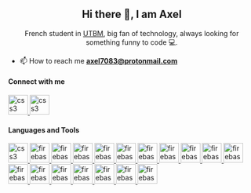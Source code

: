 
<!--
**axel7083/axel7083** is a ✨ _special_ ✨ repository because its `README.md` (this file) appears on your GitHub profile.

Here are some ideas to get you started:

- 🔭 I’m currently working on ...
- 🌱 I’m currently learning ...
- 👯 I’m looking to collaborate on ...
- 🤔 I’m looking for help with ...
- 💬 Ask me about ...
- 📫 How to reach me: ...
- 😄 Pronouns: ...
- ⚡ Fun fact: ...
-->

<h2 align="center">Hi there 👋, I am Axel</h2>

<p align="center">French student in <a href="https://www.utbm.fr/">UTBM</a>, big fan of technology, always looking for something funny to code 💻. </p>


- 📫 How to reach me **axel7083@protonmail.com**



<h4 align="left">Connect with me</h4>

<!--  -->
<a href="https://stackoverflow.com/users/10160890/axel7083" target="_blank"> 
<img src="https://upload.wikimedia.org/wikipedia/commons/thumb/e/ef/Stack_Overflow_icon.svg/768px-Stack_Overflow_icon.svg.png" alt="css3" width="40" height="40"/> 
</a> 

<!--  -->
<a href="https://forum.xda-developers.com/member.php?u=7457720" target="_blank"> 
<img src="https://labs.xda-developers.com/static/images/ic_web.png" alt="css3" width="40" height="40"/> 
</a> 

<h4 align="left">Languages and Tools</h4>

<!-- Java -->
<a href="https://www.java.com/en/" target="_blank"> 
<img src="https://devicons.github.io/devicon/devicon.git/icons/java/java-original.svg" alt="css3" width="40" height="40"/> 
</a> 

<!-- Android -->
<a href="https://developer.android.com/" target="_blank"> 
<img src="https://devicons.github.io/devicon/devicon.git/icons/android/android-plain.svg" alt="firebase" width="40" height="40"/> 
</a> 

<!-- Kotlin -->
<a href="https://kotlinlang.org/" target="_blank"> 
<img src="https://ddo0fzhfvians.cloudfront.net/uploads/icons/png/18852341021548218200-512.png" alt="firebase" width="40" height="40"/> 
</a> 

<!-- Nodejs -->
<a href="https://nodejs.org/" target="_blank"> 
<img src="https://devicons.github.io/devicon/devicon.git/icons/nodejs/nodejs-plain.svg" alt="firebase" width="40" height="40"/> 
</a> 

<!-- ReactJs -->
<a href="https://reactjs.org/" target="_blank"> 
<img src="https://devicons.github.io/devicon/devicon.git/icons/react/react-original.svg" alt="firebase" width="40" height="40"/> 
</a> 

<!-- MongoDB -->
<a href="https://www.mongodb.com/" target="_blank"> 
<img src="https://devicons.github.io/devicon/devicon.git/icons/mongodb/mongodb-original.svg" alt="firebase" width="40" height="40"/> 
</a>  

<!-- npm -->
<a href="https://www.npmjs.com/" target="_blank"> 
<img src="https://devicons.github.io/devicon/devicon.git/icons/npm/npm-original-wordmark.svg" alt="firebase" width="40" height="40"/> 
</a> 

<!-- bootstrap -->
<a href="https://getbootstrap.com/" target="_blank"> 
<img src="https://devicons.github.io/devicon/devicon.git/icons/bootstrap/bootstrap-plain.svg" alt="firebase" width="40" height="40"/> 
</a> 

<!-- Docker -->
<a href="https://www.docker.com/" target="_blank"> 
<img src="https://devicons.github.io/devicon/devicon.git/icons/docker/docker-plain.svg" alt="firebase" width="40" height="40"/> 
</a> 

<!-- Chrome extension -->
<a href="https://developer.chrome.com/home" target="_blank"> 
<img src="https://devicons.github.io/devicon/devicon.git/icons/chrome/chrome-original.svg" alt="firebase" width="40" height="40"/> 
</a> 

<!-- Python -->
<a href="https://www.python.org/" target="_blank"> 
<img src="https://devicons.github.io/devicon/devicon.git/icons/python/python-original.svg" alt="firebase" width="40" height="40"/> 
</a> 

<!-- mySQL -->
<a href="https://www.mysql.com/" target="_blank"> 
<img src="https://devicons.github.io/devicon/devicon.git/icons/mysql/mysql-plain.svg" alt="firebase" width="40" height="40"/> 
</a> 



<!-- JS -->
<a href="https://www.w3schools.com/js/DEFAULT.asp" target="_blank"> 
<img src="https://devicons.github.io/devicon/devicon.git/icons/javascript/javascript-plain.svg" alt="firebase" width="40" height="40"/> 
</a> 


<!-- IntelliJ -->
<a href="https://www.jetbrains.com/idea/" target="_blank"> 
<img src="https://upload.wikimedia.org/wikipedia/commons/thumb/d/d5/IntelliJ_IDEA_Logo.svg/1024px-IntelliJ_IDEA_Logo.svg.png" alt="firebase" width="40" height="40"/> 
</a> 

<!-- WebStorm -->
<a href="https://www.jetbrains.com/webstorm/" target="_blank"> 
<img src="https://blog.buddyweb.fr/content/images/2020/01/1-e2bFJqGpZ8s3kRA5IFG7Ag.png" alt="firebase" width="40" height="40"/> 
</a> 

<!-- Unity -->
<a href="https://unity.com/" target="_blank"> 
<img src="https://assets.stickpng.com/images/58482b92cef1014c0b5e4a2d.png" alt="firebase" width="40" height="40"/> 
</a> 

<!-- Blender -->
<a href="https://www.blender.org/" target="_blank"> 
<img src="https://upload.wikimedia.org/wikipedia/commons/thumb/0/0c/Blender_logo_no_text.svg/512px-Blender_logo_no_text.svg.png" alt="firebase" width="40" height="40"/> 
</a> 

<!-- C# -->
<a href="https://docs.microsoft.com/en-us/dotnet/csharp/" target="_blank"> 
<img src="https://devicons.github.io/devicon/devicon.git/icons/csharp/csharp-plain.svg" alt="firebase" width="40" height="40"/> 
</a> 


